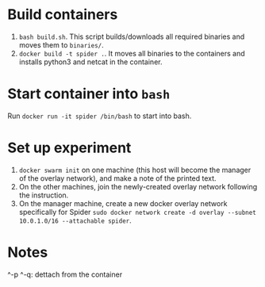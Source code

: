 # Build containers

1. `bash build.sh`. This script builds/downloads all required binaries and moves them to `binaries/`.
2. `docker build -t spider .`. It moves all binaries to the containers and installs python3 and netcat in the container.

# Start container into `bash`

Run `docker run -it spider /bin/bash` to start into bash.

# Set up experiment

1. `docker swarm init` on one machine (this host will become the manager of the overlay network), and make a note of the printed text.
2. On the other machines, join the newly-created overlay network following the instruction.
3. On the manager machine, create a new docker overlay network specifically for Spider `sudo docker network create -d overlay --subnet 10.0.1.0/16 --attachable spider`.

# Notes
^-p ^-q: dettach from the container

